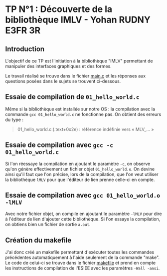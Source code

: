 # TP N°1 : Découverte de la bibliothèque lMLV - Yohan RUDNY E3FR 3R

## Introduction

L'objectif de ce TP est l'initiation à la bibliothèque "lMLV" permettant de manipuler des interfaces graphiques et des formes.

Le travail réalisé se trouve dans le fichier [main.c](https://git.esiee.fr/rudnyy/tp1/-/blob/main/main.c) et les réponses aux questions posées dans le sujets se trouvent ci-dessous.

## Essaie de compilation de `01_hello_world.c`

Même si la bibliothèque est installée sur notre OS : la compilation avec la commande `gcc 01_hello_world.c` ne fonctionne pas. On obtient des erreurs du type :
> 01_hello_world.c:(.text+0x2e) : référence indéfinie vers « MLV_... »

## Essaie de compilation avec `gcc -c 01_hello_world.c`

Si l'on réessaye la compilation en ajoutant le paramètre `-c`, on observe qu'on génère effectivement un fichier objet `01_hello_world.o`. On devine ainsi qu'il faut que l'on précise, lors de la compilation, que l'on veut utiliser la bibliothèque `lMLV` pour que l'éditeur de lien prenne celle-ci en compte.

## Essaie de compilation avec `gcc 01_hello_world.o -lMLV`

Avec notre fichier objet, on compile en ajoutant le paramètre `-lMLV` pour dire à l'éditeur de lien d'ajouter cette bibliothèque. Si l'on essaye la compilation, on obtiens bien un fichier de sortie `a.out`.

## Création du makefile

J'ai donc créé un makefile permettant d'exécuter toutes les commandes précédentes automatiquement à l'aide seulement de la commande "make". Le code de celui-ci se trouve dans le fichier [makefile](https://git.esiee.fr/rudnyy/tp1/-/blob/main/makefile) et prend en compte les instructions de compilation de l'ESIEE avec les paramètres `-Wall -ansi`.

